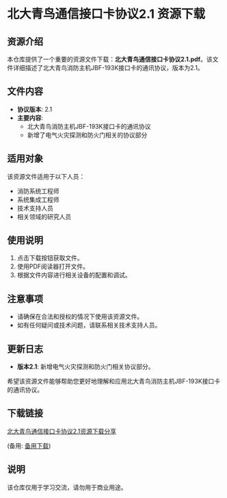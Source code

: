 # 北大青鸟通信接口卡协议2.1 资源下载

## 资源介绍

本仓库提供了一个重要的资源文件下载：**北大青鸟通信接口卡协议2.1.pdf**。该文件详细描述了北大青鸟消防主机JBF-193K接口卡的通讯协议，版本为2.1。

## 文件内容

- **协议版本**: 2.1
- **主要内容**: 
  - 北大青鸟消防主机JBF-193K接口卡的通讯协议
  - 新增了电气火灾探测和防火门相关的协议部分

## 适用对象

该资源文件适用于以下人员：

- 消防系统工程师
- 系统集成工程师
- 技术支持人员
- 相关领域的研究人员

## 使用说明

1. 点击下载按钮获取文件。
2. 使用PDF阅读器打开文件。
3. 根据文件内容进行相关设备的配置和调试。

## 注意事项

- 请确保在合法和授权的情况下使用该资源文件。
- 如有任何疑问或技术问题，请联系相关技术支持人员。

## 更新日志

- **版本2.1**: 新增电气火灾探测和防火门相关协议部分。

希望该资源文件能够帮助您更好地理解和应用北大青鸟消防主机JBF-193K接口卡的通讯协议。

## 下载链接
[北大青鸟通信接口卡协议2.1资源下载分享](https://pan.quark.cn/s/ea836cb5cd49) 

(备用: [备用下载](https://pan.baidu.com/s/1lXMfGzpjoMVDX4xxHIQqiw?pwd=1234))

## 说明

该仓库仅用于学习交流，请勿用于商业用途。
